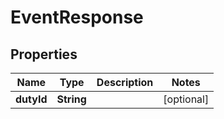

# EventResponse

## Properties

Name | Type | Description | Notes
------------ | ------------- | ------------- | -------------
**dutyId** | **String** |  |  [optional]



